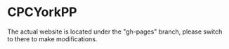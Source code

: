 # CPCYorkPP

The actual website is located under the "gh-pages" branch, please switch to there to make modifications.

